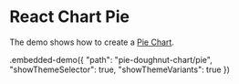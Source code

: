 # React Chart Pie

The demo shows how to create a [Pie Chart](../../docs/reference/pie-series.md).

.embedded-demo({ "path": "pie-doughnut-chart/pie", "showThemeSelector": true, "showThemeVariants": true })

